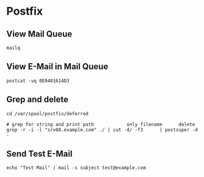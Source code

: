 # Postfix

## View Mail Queue

```shell
mailq
```

## View E-Mail in Mail Queue

```shell
postcat -vq 0E0401614D3
```

## Grep and delete

```shell
cd /var/spool/postfix/deferred

# grep for string and print path            only filename      delete
grep -r -i -l "srv08.example.com" ./ | cut -d/ -f3      | postsuper -d -
```

## Send Test E-Mail

```shell
echo "Test Mail" | mail -s subject test@example.com
```
